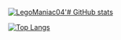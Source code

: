 [![LegoManiac04'# GitHub stats](https://github-readme-stats.vercel.app/api?username=LegoManiac04&count_private=true&show_icons=true&include_all_commits=true&border_radius=30px&hide_border=true&bg_color=FFBF00&text_color=ffffff&icon_color=34495e&title_color=34495e)](https://github.com/anuraghazra/github-readme-stats)

[![Top Langs](https://github-readme-stats.vercel.app/api/top-langs/?username=LegoManiac04&layout=compact&border_radius=30px&hide_border=true&bg_color=FFBF00&text_color=ffffff&icon_color=34495e&title_color=34495e)](https://github.com/anuraghazra/github-readme-stats)
